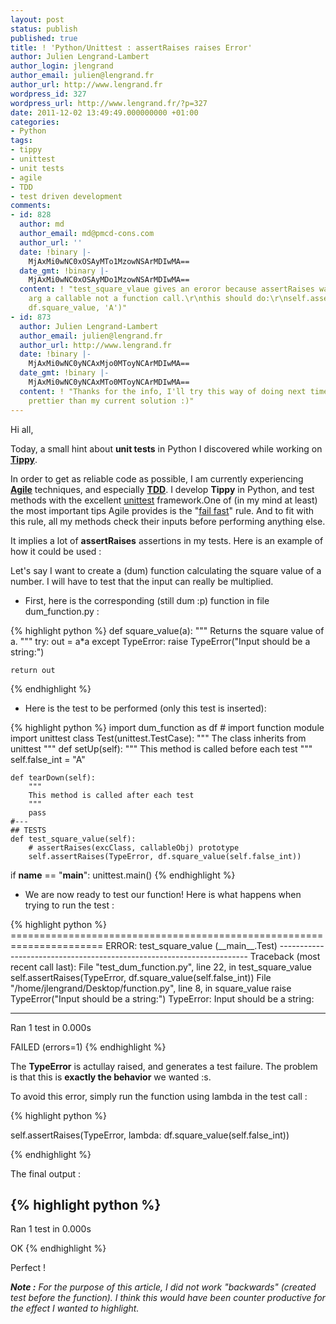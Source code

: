 ```yaml
---
layout: post
status: publish
published: true
title: ! 'Python/Unittest : assertRaises raises Error'
author: Julien Lengrand-Lambert
author_login: jlengrand
author_email: julien@lengrand.fr
author_url: http://www.lengrand.fr
wordpress_id: 327
wordpress_url: http://www.lengrand.fr/?p=327
date: 2011-12-02 13:49:49.000000000 +01:00
categories:
- Python
tags:
- tippy
- unittest
- unit tests
- agile
- TDD
- test driven development
comments:
- id: 828
  author: md
  author_email: md@pmcd-cons.com
  author_url: ''
  date: !binary |-
    MjAxMi0wNC0xOSAyMTo1MzowNSArMDIwMA==
  date_gmt: !binary |-
    MjAxMi0wNC0xOSAyMDo1MzowNSArMDIwMA==
  content: ! "test_square_vlaue gives an eroror because assertRaises wants for 2nd
    arg a callable not a function call.\r\nthis should do:\r\nself.assertRaises(TypeError,
    df.square_value, 'A')"
- id: 873
  author: Julien Lengrand-Lambert
  author_email: julien@lengrand.fr
  author_url: http://www.lengrand.fr
  date: !binary |-
    MjAxMi0wNC0yNCAxMjo0MToyNCArMDIwMA==
  date_gmt: !binary |-
    MjAxMi0wNC0yNCAxMTo0MToyNCArMDIwMA==
  content: ! "Thanks for the info, I'll try this way of doing next time. \r\nIt is
    prettier than my current solution :)"
---
```

Hi all,

Today, a small hint about <strong>unit tests</strong> in Python I discovered while working on <strong><a title="tippy on github" href="https://github.com/jlengrand/Tippy" target="_blank">Tippy</a></strong>.

In order to get as reliable code as possible, I am currently experiencing <strong><a title="agile" href="http://en.wikipedia.org/wiki/Agile_software_development" target="_blank">Agile</a></strong> techniques, and especially <strong><a title="TDD" href="http://fr.wikipedia.org/wiki/Test_Driven_Development" target="_blank">TDD</a></strong>. I develop <strong>Tippy</strong> in Python, and test methods with the excellent <a title="unittest framework" href="http://docs.python.org/library/unittest.html" target="_blank">unittest</a> framework.One of (in my mind at least) the most important tips Agile provides is the "<a title="fail fast" href="http://en.wikipedia.org/wiki/Fail-fast" target="_blank">fail fast</a>" rule. And to fit with this rule, all my methods check their inputs before performing anything else.

It implies a lot of <strong>assertRaises</strong> assertions in my tests. Here is an example of how it could be used :

Let's say I want to create a (dum) function calculating the square value of a number. I will have to test that the input can really be multiplied.
<ul>
	<li>First, here is the corresponding (still dum :p) function in file dum_function.py :</li>
</ul>
{% highlight python %}
def square_value(a):
    """
    Returns the square value of a.
    """
    try:
        out = a*a
    except TypeError:
        raise TypeError("Input should be a string:")

    return out
{% endhighlight %}
<ul>
	<li>Here is the test to be performed (only this test is inserted):</li>
</ul>
{% highlight python %}
import dum_function as df # import function module
import unittest
class Test(unittest.TestCase):
    """
    The class inherits from unittest
    """
    def setUp(self):
        """
        This method is called before each test
        """
        self.false_int = "A"

    def tearDown(self):
        """
        This method is called after each test
        """
        pass
    #---
    ## TESTS
    def test_square_value(self):
        # assertRaises(excClass, callableObj) prototype
        self.assertRaises(TypeError, df.square_value(self.false_int))

if __name__ == "__main__":
    unittest.main()
{% endhighlight %}
<ul>
	<li>We are now ready to test our function! Here is what happens when trying to run the test :</li>
</ul>
{% highlight python %}
======================================================================
ERROR: test_square_value (__main__.Test)
----------------------------------------------------------------------
Traceback (most recent call last):
  File "test_dum_function.py", line 22, in test_square_value
    self.assertRaises(TypeError, df.square_value(self.false_int))
  File "/home/jlengrand/Desktop/function.py", line 8, in square_value
    raise TypeError("Input should be a string:")
TypeError: Input should be a string:

----------------------------------------------------------------------
Ran 1 test in 0.000s

FAILED (errors=1)
{% endhighlight %}

The <strong>TypeError</strong> is actullay raised, and generates a test failure. The problem is that this is <strong>exactly the behavior</strong> we wanted :s.

To avoid this error, simply run the function using lambda in the test call :

{% highlight python %}

self.assertRaises(TypeError, lambda: df.square_value(self.false_int))

{% endhighlight %}

The final output :

{% highlight python %}
----------------------------------------------------------------------
Ran 1 test in 0.000s

OK
{% endhighlight %}

Perfect !

<em><strong>Note :</strong> For the purpose of this article, I did not work "backwards" (created test before the function). I think this would have been counter productive for the effect I wanted to highlight.</em>
